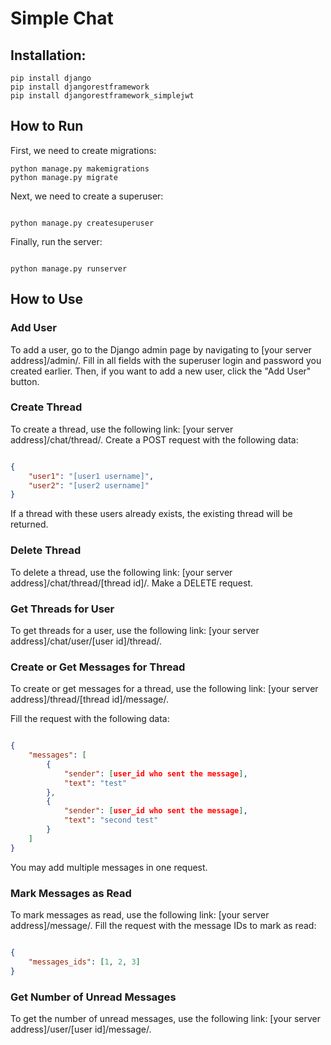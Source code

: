 # Simple Chat
## Installation:

```
pip install django
pip install djangorestframework
pip install djangorestframework_simplejwt
```

## How to Run

First, we need to create migrations:

```commandline
python manage.py makemigrations
python manage.py migrate
```

Next, we need to create a superuser:

```commandline

python manage.py createsuperuser

```

Finally, run the server:

```commandline

python manage.py runserver

```

## How to Use

### Add User

To add a user, go to the Django admin page by navigating to [your server address]/admin/. Fill in all fields with the superuser login and password you created earlier. Then, if you want to add a new user, click the "Add User" button.
### Create Thread

To create a thread, use the following link: [your server address]/chat/thread/. Create a POST request with the following data:

```json

{
    "user1": "[user1 username]",
    "user2": "[user2 username]"
}
```

If a thread with these users already exists, the existing thread will be returned.
### Delete Thread

To delete a thread, use the following link: [your server address]/chat/thread/[thread id]/. Make a DELETE request.
### Get Threads for User

To get threads for a user, use the following link: [your server address]/chat/user/[user id]/thread/.
### Create or Get Messages for Thread

To create or get messages for a thread, use the following link: [your server address]/thread/[thread id]/message/.

Fill the request with the following data:

```json

{
    "messages": [
        {
            "sender": [user_id who sent the message],
            "text": "test"
        },
        {
            "sender": [user_id who sent the message],
            "text": "second test"
        }
    ]
}

```

You may add multiple messages in one request.
### Mark Messages as Read

To mark messages as read, use the following link: [your server address]/message/. Fill the request with the message IDs to mark as read:

```json

{
    "messages_ids": [1, 2, 3]
}
```

### Get Number of Unread Messages

To get the number of unread messages, use the following link: [your server address]/user/[user id]/message/.
